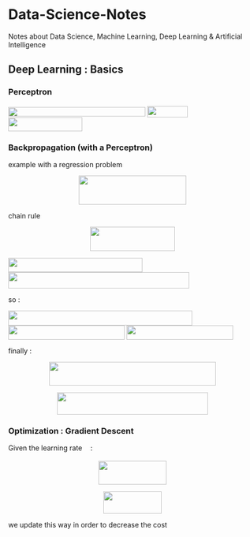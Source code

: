 # Data-Science-Notes
Notes about Data Science, Machine Learning, Deep Learning &amp; Artificial Intelligence

## Deep Learning : Basics

### Perceptron

<img src="/tex/cd1af465673070924712e29f44de258a.svg?invert_in_darkmode&sanitize=true" align=middle width=278.18037224999995pt height=19.1781018pt/>

<img src="/tex/dcefb399da445788575064c2a9e0122d.svg?invert_in_darkmode&sanitize=true" align=middle width=82.2143553pt height=22.831056599999986pt/>

<img src="/tex/5d7a33a5d7c8478a30a4137dcd4725b7.svg?invert_in_darkmode&sanitize=true" align=middle width=149.54884065pt height=27.77565449999998pt/>

### Backpropagation (with a Perceptron)

example with a regression problem 

<p align="center"><img src="/tex/568c3c7ef269fcd55b503d6cbd9b4ca1.svg?invert_in_darkmode&sanitize=true" align=middle width=217.39876454999995pt height=59.3631192pt/></p>

chain rule

<p align="center"><img src="/tex/68b23df92af2a0aa8a642ae5a7904994.svg?invert_in_darkmode&sanitize=true" align=middle width=171.4716498pt height=48.186512549999996pt/></p>

<img src="/tex/9a13359788821e367c4a777fb8a3acf4.svg?invert_in_darkmode&sanitize=true" align=middle width=271.7854854pt height=28.92634470000001pt/>

<img src="/tex/a7d203411fd149b4d767d7184e2f1bc1.svg?invert_in_darkmode&sanitize=true" align=middle width=367.407678pt height=33.20539859999999pt/>

so :

<img src="/tex/a2f9473a2840ced0f17683f5447e204b.svg?invert_in_darkmode&sanitize=true" align=middle width=372.84301065pt height=30.648287999999997pt/>

<img src="/tex/5e6ee175f78b83a39ac923f1c4a8c3d9.svg?invert_in_darkmode&sanitize=true" align=middle width=236.00524860000002pt height=28.92634470000001pt/>

<img src="/tex/98324c53b34b9b637cc14608d5965a3c.svg?invert_in_darkmode&sanitize=true" align=middle width=215.73438314999999pt height=28.92634470000001pt/>

finally :

<p align="center"><img src="/tex/a2300e4f8d4c3f114cf794720a067eba.svg?invert_in_darkmode&sanitize=true" align=middle width=338.25735405pt height=47.45589585pt/></p>
<p align="center"><img src="/tex/5153ca566c3930e7ab22306f72854127.svg?invert_in_darkmode&sanitize=true" align=middle width=305.0843631pt height=44.990167199999995pt/></p> 

### Optimization : Gradient Descent

Given the learning rate <img src="/tex/1d0496971a2775f4887d1df25cea4f7e.svg?invert_in_darkmode&sanitize=true" align=middle width=8.751954749999989pt height=14.15524440000002pt/> :

<p align="center"><img src="/tex/b8805f112b549d100d5bc2e77b9c1ea8.svg?invert_in_darkmode&sanitize=true" align=middle width=138.16406174999997pt height=47.45589585pt/></p>
<p align="center"><img src="/tex/34c1fbd1c7597990bc115830e2da1d1b.svg?invert_in_darkmode&sanitize=true" align=middle width=118.08353865pt height=44.990167199999995pt/></p>

we update this way in order to decrease the cost
